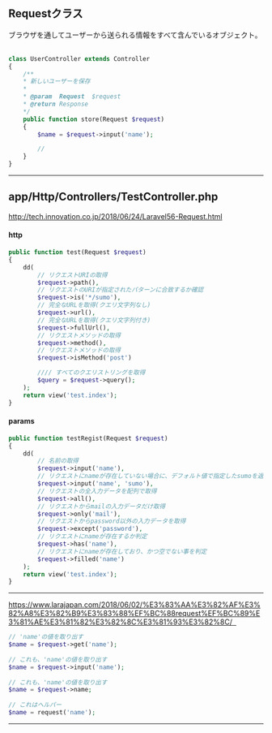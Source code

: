 ## Requestクラス
ブラウザを通してユーザーから送られる情報をすべて含んでいるオブジェクト。  

```php
class UserController extends Controller
{
    /**
    * 新しいユーザーを保存
    *
    * @param  Request  $request
    * @return Response
    */
    public function store(Request $request)
    {
        $name = $request->input('name');

        //
    }
}
```

_________________________________________________________________
## app/Http/Controllers/TestController.php
http://tech.innovation.co.jp/2018/06/24/Laravel56-Request.html
#### http
```php
public function test(Request $request)
{
    dd(
        // リクエストURIの取得
        $request->path(),
        // リクエストのURIが指定されたパターンに合致するか確認
        $request->is('*/sumo'),
        // 完全なURLを取得(クエリ文字列なし)
        $request->url(),
        // 完全なURLを取得(クエリ文字列付き)
        $request->fullUrl(),
        // リクエストメソッドの取得
        $request->method(),
        // リクエストメソッドの取得
        $request->isMethod('post')

        //// すべてのクエリストリングを取得
        $query = $request->query();
    );
    return view('test.index');
}
```

#### params

```php
public function testRegist(Request $request)
{
    dd(
        // 名前の取得
        $request->input('name'),
        // リクエストにnameが存在していない場合に、デフォルト値で指定したsumoを返す
        $request->input('name', 'sumo'),
        // リクエストの全入力データを配列で取得
        $request->all(),
        // リクエストからmailの入力データだけ取得
        $request->only('mail'),
        // リクエストからpassword以外の入力データを取得
        $request->except('password'),
        // リクエストにnameが存在するか判定
        $request->has('name'),
        // リクエストにnameが存在しており、かつ空でない事を判定
        $request->filled('name')
    );
    return view('test.index');
}
```

____________________________________________________________

https://www.larajapan.com/2018/06/02/%E3%83%AA%E3%82%AF%E3%82%A8%E3%82%B9%E3%83%88%EF%BC%88request%EF%BC%89%E3%81%AE%E3%81%82%E3%82%8C%E3%81%93%E3%82%8C/  

```php
// 'name'の値を取り出す
$name = $request->get('name');
 
// これも、'name'の値を取り出す
$name = $request->input('name');
 
// これも、'name'の値を取り出す
$name = $request->name;
 
// これはヘルパー
$name = request('name');

```

____________________________________________________________







